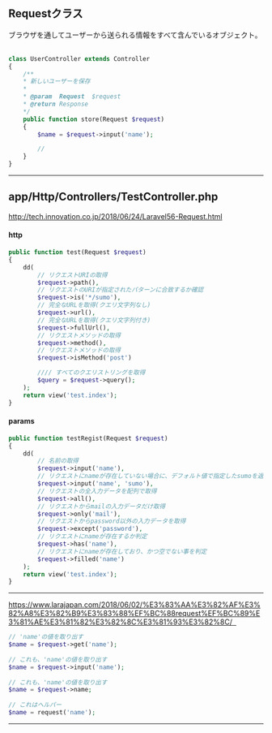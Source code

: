 ## Requestクラス
ブラウザを通してユーザーから送られる情報をすべて含んでいるオブジェクト。  

```php
class UserController extends Controller
{
    /**
    * 新しいユーザーを保存
    *
    * @param  Request  $request
    * @return Response
    */
    public function store(Request $request)
    {
        $name = $request->input('name');

        //
    }
}
```

_________________________________________________________________
## app/Http/Controllers/TestController.php
http://tech.innovation.co.jp/2018/06/24/Laravel56-Request.html
#### http
```php
public function test(Request $request)
{
    dd(
        // リクエストURIの取得
        $request->path(),
        // リクエストのURIが指定されたパターンに合致するか確認
        $request->is('*/sumo'),
        // 完全なURLを取得(クエリ文字列なし)
        $request->url(),
        // 完全なURLを取得(クエリ文字列付き)
        $request->fullUrl(),
        // リクエストメソッドの取得
        $request->method(),
        // リクエストメソッドの取得
        $request->isMethod('post')

        //// すべてのクエリストリングを取得
        $query = $request->query();
    );
    return view('test.index');
}
```

#### params

```php
public function testRegist(Request $request)
{
    dd(
        // 名前の取得
        $request->input('name'),
        // リクエストにnameが存在していない場合に、デフォルト値で指定したsumoを返す
        $request->input('name', 'sumo'),
        // リクエストの全入力データを配列で取得
        $request->all(),
        // リクエストからmailの入力データだけ取得
        $request->only('mail'),
        // リクエストからpassword以外の入力データを取得
        $request->except('password'),
        // リクエストにnameが存在するか判定
        $request->has('name'),
        // リクエストにnameが存在しており、かつ空でない事を判定
        $request->filled('name')
    );
    return view('test.index');
}
```

____________________________________________________________

https://www.larajapan.com/2018/06/02/%E3%83%AA%E3%82%AF%E3%82%A8%E3%82%B9%E3%83%88%EF%BC%88request%EF%BC%89%E3%81%AE%E3%81%82%E3%82%8C%E3%81%93%E3%82%8C/  

```php
// 'name'の値を取り出す
$name = $request->get('name');
 
// これも、'name'の値を取り出す
$name = $request->input('name');
 
// これも、'name'の値を取り出す
$name = $request->name;
 
// これはヘルパー
$name = request('name');

```

____________________________________________________________







